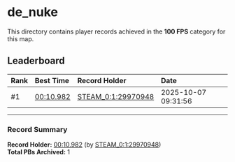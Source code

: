 # de_nuke

This directory contains player records achieved in the **100 FPS** category for this map.

## Leaderboard

| Rank | Best Time | Record Holder | Date                |
| :--- | :-------- | :------------ | :------------------ |
| #1   | [00:10.982](./00010982_STEAM_0_1_29970948_20251007-093156.zip) | [STEAM_0:1:29970948](https://speedrun16.com/profile/STEAM_0:1:29970948)   | 2025-10-07 09:31:56 |

---

### Record Summary
**Record Holder:** [00:10.982](./00010982_STEAM_0_1_29970948_20251007-093156.zip) (by [STEAM_0:1:29970948](https://speedrun16.com/profile/STEAM_0:1:29970948))  
**Total PBs Archived:** 1